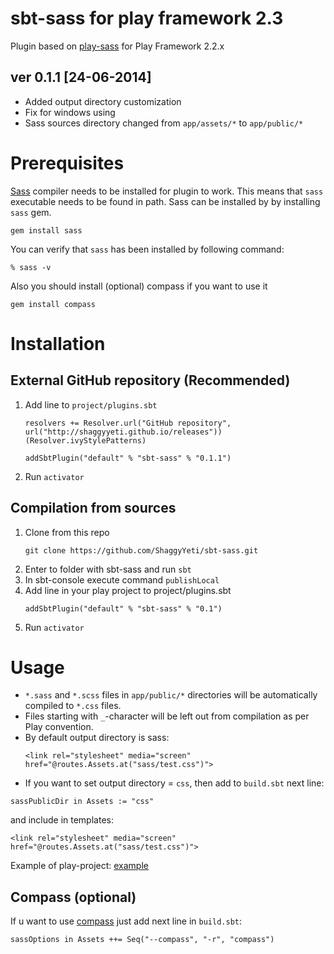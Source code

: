 sbt-sass for play framework 2.3
========
Plugin based on [play-sass][play-sass] for Play Framework 2.2.x 

## ver 0.1.1 [24-06-2014]
* Added output directory customization
* Fix for windows using
* Sass sources directory changed from `app/assets/*` to `app/public/*`

# Prerequisites
[Sass][sass] compiler needs to be installed for plugin to work. This means that `sass` executable
needs to be found in path. Sass can be installed by by installing `sass` gem.
```
gem install sass
```
You can verify that `sass` has been installed by following command:
```
% sass -v
```
Also you should install (optional) compass if you want to use it
```
gem install compass
```

# Installation
## External GitHub repository (Recommended)
1. Add line to `project/plugins.sbt`
   ```
   resolvers += Resolver.url("GitHub repository", url("http://shaggyyeti.github.io/releases"))(Resolver.ivyStylePatterns)

   addSbtPlugin("default" % "sbt-sass" % "0.1.1")
   ```
2. Run `activator`

## Compilation from sources
1. Clone from this repo
   ```
   git clone https://github.com/ShaggyYeti/sbt-sass.git
   ```
2. Enter to folder with sbt-sass and run `sbt`
3. In sbt-console execute command `publishLocal`
4. Add line in your play project to project/plugins.sbt
   ```
   addSbtPlugin("default" % "sbt-sass" % "0.1")
   ```
5. Run `activator`

# Usage
* `*.sass` and `*.scss` files in `app/public/*` directories will be automatically compiled to `*.css` files.
* Files starting with `_`-character will be left out from compilation as per Play convention.
* By default output directory is sass:
  ```
  <link rel="stylesheet" media="screen" href="@routes.Assets.at("sass/test.css")">
  ```
* If you want to set output directory = `css`, then add to `build.sbt` next line:
```
sassPublicDir in Assets := "css" 
```
and include in templates:
```
<link rel="stylesheet" media="screen" href="@routes.Assets.at("sass/test.css")">
```

Example of play-project: [example][example]

## Compass (optional)
If u want to use [compass][compass] just add next line in `build.sbt`:
```
sassOptions in Assets ++= Seq("--compass", "-r", "compass")
```
[play-sass]: https://github.com/jlitola/play-sass
[sass]: http://sass-lang.com/
[compass]: http://compass-style.org/
[example]: https://github.com/ShaggyYeti/play-sass-example
